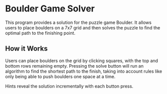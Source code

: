 # Boulder Game Solver

This program provides a solution for the puzzle game Boulder. It allows users to place boulders on a 7x7 grid and then solves the puzzle to find the optimal path to the finishing point.

## How it Works

Users can place boulders on the grid by clicking squares, with the top and bottom rows remaining empty. Pressing the solve button will run an algorithm to find the shortest path to the finish, taking into account rules like only being able to push boulders one space at a time.

Hints reveal the solution incrementally with each button press.
